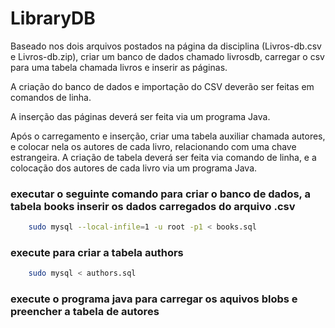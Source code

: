 # LibraryDB

Baseado nos dois arquivos postados na página da disciplina (Livros-db.csv e Livros-db.zip), criar um banco de dados chamado livrosdb, carregar o csv para uma tabela chamada livros e inserir as páginas.

A criação do banco de dados e importação do CSV deverão ser feitas em comandos de linha.

A inserção das páginas deverá ser feita via um programa Java.

Após o carregamento e inserção, criar uma tabela auxiliar chamada autores, e colocar nela os autores de cada livro, relacionando com uma chave estrangeira. A criação de tabela deverá ser feita via comando de linha, e a colocação dos autores de cada livro via um programa Java.

### executar o seguinte comando para criar o banco de dados, a tabela books inserir os dados carregados do arquivo .csv
```bash
	sudo mysql --local-infile=1 -u root -p1 < books.sql
```

### execute para criar a tabela authors
```bash
	sudo mysql < authors.sql
```

### execute o programa java para carregar os aquivos blobs e preencher a tabela de autores
